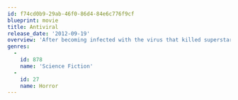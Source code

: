 ```yaml
---
id: f74cd0b9-29ab-46f0-86d4-84e6c776f9cf
blueprint: movie
title: Antiviral
release_date: '2012-09-19'
overview: 'After becoming infected with the virus that killed superstar Hannah Geist, Syd March must unravel the mystery surrounding her death to save his own life .'
genres:
  -
    id: 878
    name: 'Science Fiction'
  -
    id: 27
    name: Horror
---
```

